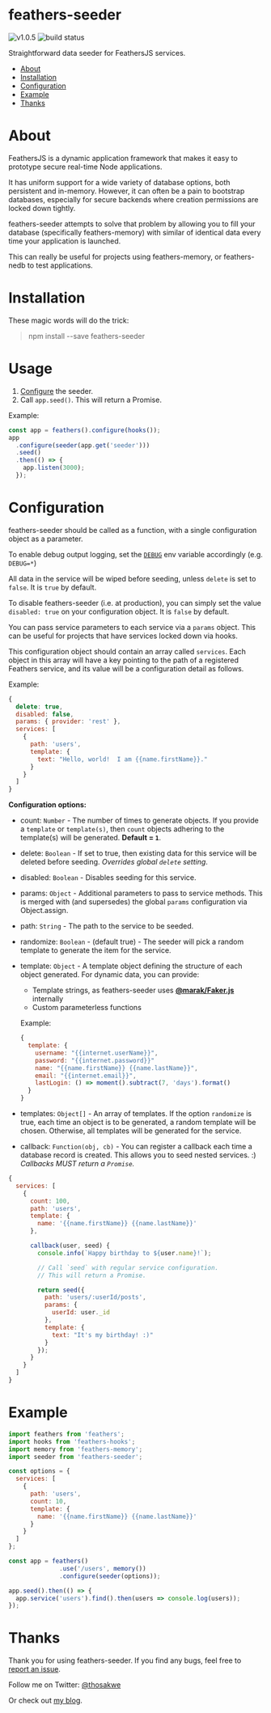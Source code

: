 # feathers-seeder

![v1.0.5](https://img.shields.io/badge/version-1.0.5-green.svg)
![build status](https://api.travis-ci.org/thosakwe/feathers-seeder.svg?branch=master)

Straightforward data seeder for FeathersJS services.

* [About](#about)
* [Installation](#installation)
* [Configuration](#configuration)
* [Example](#example)
* [Thanks](#thanks)

# About
FeathersJS is a dynamic application framework that makes it easy to prototype secure real-time Node applications.

It has uniform support for a wide variety of database options, both persistent and in-memory. However, it can often be a pain to bootstrap databases, especially for secure backends where creation permissions are locked down tightly.

feathers-seeder attempts to solve that problem by allowing you to fill your database (specifically feathers-memory) with similar of identical data every time your application is launched.

This can really be useful for projects using feathers-memory, or feathers-nedb to test applications.

# Installation
These magic words will do the trick:
> npm install --save feathers-seeder

# Usage
1.  [Configure](#configuration) the seeder.
2.  Call `app.seed()`. This will return a Promise.

  Example:
  ```js
  const app = feathers().configure(hooks());
  app
    .configure(seeder(app.get('seeder')))
    .seed()
    .then(() => {
      app.listen(3000);
    });
  ```

# Configuration
feathers-seeder should be called as a function, with a single configuration object as a parameter.

To enable debug output logging, set the [`DEBUG`](https://github.com/visionmedia/debug#usage) env variable accordingly (e.g. `DEBUG=*`)

All data in the service will be wiped before seeding, unless `delete` is set to `false`. It is `true` by default.

To disable feathers-seeder (i.e. at production), you can simply set the value `disabled: true` on your configuration object. It is `false` by default.

You can pass service parameters to each service via a `params` object. This can be useful for projects that have services locked down via hooks.

This configuration object should contain an array called `services`. Each object in this array will have a key pointing to the path of a registered Feathers service, and its value will be a configuration detail as follows.

Example:

```js
{
  delete: true,
  disabled: false,
  params: { provider: 'rest' },
  services: [
    {
      path: 'users',
      template: {
        text: "Hello, world!  I am {{name.firstName}}."
      }
    }
  ]
}
```

**Configuration options:**
* count: `Number` - The number of times to generate objects. If you provide a `template` or `template(s)`, then `count` objects adhering to the template(s) will be generated. **Default = `1`**.

* delete: `Boolean` - If set to true, then existing data for this service will be deleted before seeding. *Overrides global `delete` setting*.

* disabled: `Boolean` - Disables seeding for this service.

* params: `Object` - Additional parameters to pass to service methods. This is merged with (and supersedes) the global `params` configuration via Object.assign.

* path: `String` - The path to the service to be seeded.

* randomize: `Boolean` - (default true) - The seeder will pick a random template to generate the item for the service.

* template: `Object` - A template object defining the structure of each object generated. For dynamic data, you can provide:
  - Template strings, as feathers-seeder uses **[@marak/Faker.js](https://github.com/marak/Faker.js/)** internally
  - Custom parameterless functions

  Example:
  ```js
  {
    template: {
      username: "{{internet.userName}}",
      password: "{{internet.password}}"
      name: "{{name.firstName}} {{name.lastName}}",
      email: "{{internet.email}}",
      lastLogin: () => moment().subtract(7, 'days').format()
    }
  }
  ```

* templates: `Object[]` - An array of templates. If the option `randomize` is true, each time an object is to be generated,
a random template will be chosen.  Otherwise, all templates will be generated for the service.

* callback: `Function(obj, cb)` - You can register a callback each time a database record is created. This allows you to seed
nested services. :) *Callbacks MUST return a `Promise`.*

```js
{
  services: [
    {
      count: 100,
      path: 'users',
      template: {
        name: '{{name.firstName}} {{name.lastName}}'
      },

      callback(user, seed) {
        console.info(`Happy birthday to ${user.name}!`);

        // Call `seed` with regular service configuration.
        // This will return a Promise.

        return seed({
          path: 'users/:userId/posts',
          params: {
            userId: user._id
          },
          template: {
            text: "It's my birthday! :)"
          }
        });
      }
    }
  ]
}
```

# Example
```js
import feathers from 'feathers';
import hooks from 'feathers-hooks';
import memory from 'feathers-memory';
import seeder from 'feathers-seeder';

const options = {
  services: [
    {
      path: 'users',
      count: 10,
      template: {
        name: '{{name.firstName}} {{name.lastName}}'
      }
    }
  ]
};

const app = feathers()
              .use('/users', memory())
              .configure(seeder(options));

app.seed().then(() => {
  app.service('users').find().then(users => console.log(users));
});

```

# Thanks
Thank you for using feathers-seeder. If you find any bugs, feel free to [report an issue]().

Follow me on Twitter: [@thosakwe](https://twitter.com/thosakwe)

Or check out [my blog](http://blog.thosakwe.com).

